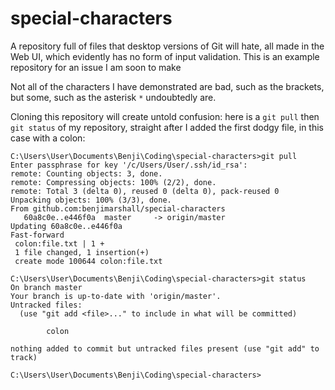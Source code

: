 # special-characters
A repository full of files that desktop versions of Git will hate, all made in the Web UI, which evidently has no form of input validation. This is an example repository for an issue I am soon to make

Not all of the characters I have demonstrated are bad, such as the brackets, but some, such as the asterisk `*` undoubtedly are. 

Cloning this repository will create untold confusion: here is a `git pull` then `git status` of my repository, straight after I added the first dodgy file, in this case with a colon: 

```
C:\Users\User\Documents\Benji\Coding\special-characters>git pull
Enter passphrase for key '/c/Users/User/.ssh/id_rsa':
remote: Counting objects: 3, done.
remote: Compressing objects: 100% (2/2), done.
remote: Total 3 (delta 0), reused 0 (delta 0), pack-reused 0
Unpacking objects: 100% (3/3), done.
From github.com:benjimarshall/special-characters
   60a8c0e..e446f0a  master     -> origin/master
Updating 60a8c0e..e446f0a
Fast-forward
 colon:file.txt | 1 +
 1 file changed, 1 insertion(+)
 create mode 100644 colon:file.txt

C:\Users\User\Documents\Benji\Coding\special-characters>git status
On branch master
Your branch is up-to-date with 'origin/master'.
Untracked files:
  (use "git add <file>..." to include in what will be committed)

        colon

nothing added to commit but untracked files present (use "git add" to track)

C:\Users\User\Documents\Benji\Coding\special-characters>
```
